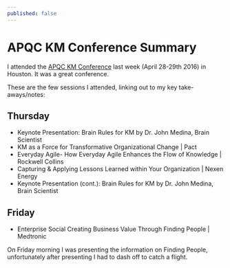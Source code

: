 ```yaml
---
published: false
---
```

# **APQC KM Conference Summary**

I attended the [APQC KM Conference](https://www.apqc.org/apqcs-2016-knowledge-management-conference "APQC KM Conference") last week (April 28-29th 2016) in Houston.  It was a great conference.  

These are the few sessions I attended, linking out to my key take-aways/notes:

## Thursday

- Keynote Presentation: Brain Rules for KM by Dr. John Medina, Brain Scientist
- KM as a Force for Transformative Organizational Change | Pact
- Everyday Agile- How Everyday Agile Enhances the Flow of Knowledge | Rockwell Collins
- Capturing & Applying Lessons Learned within Your Organization | Nexen Energy
- Keynote Presentation (cont.): Brain Rules for KM by Dr. John Medina, 
Brain Scientist

## Friday

- Enterprise Social Creating Business Value Through Finding People | Medtronic

On Friday morning I was presenting the information on Finding People, unfortunately after presenting I had to dash off to catch a flight.


